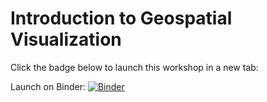 # Introduction to Geospatial Visualization

Click the badge below to launch this workshop in a new tab:

Launch on Binder: [![Binder](https://mybinder.org/badge_logo.svg)](https://mybinder.org/v2/gh/ricedatasci/geospatial-viz/master)

